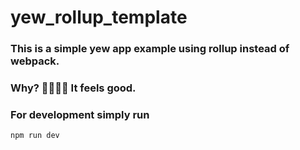 # yew_rollup_template

### This is a simple yew app example using rollup instead of webpack.

### Why? 🤷‍♂🤷‍♀️ It feels good.

### For development simply run
```bash
npm run dev
```